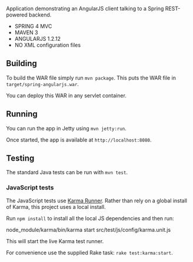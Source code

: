 Application demonstrating an AngularJS client talking to a Spring REST-powered backend.

- SPRING 4 MVC
- MAVEN 3
- ANGULARJS 1.2.12
- NO XML configuration files

## Building

To build the WAR file simply run `mvn package`. This puts the WAR
file in `target/spring-angularjs.war`.

You can deploy this WAR in any servlet container.

## Running

You can run the app in Jetty using `mvn jetty:run`.

Once started, the app is available at `http://localhost:8080`.

## Testing

The standard Java tests can be run with `mvn test`.

### JavaScript tests

The JavaScript tests use [Karma Runner][karma]. Rather than rely on a
global install of Karma, this project uses a local install.

Run `npm install` to install all the local JS dependencies and then
run:

  node_module/karma/bin/karma start src/test/js/config/karma.unit.js

This will start the live Karma test runner.

For convenience use the supplied Rake task: `rake test:karma:start`.


[karma]: http://karma-runner.github.com/